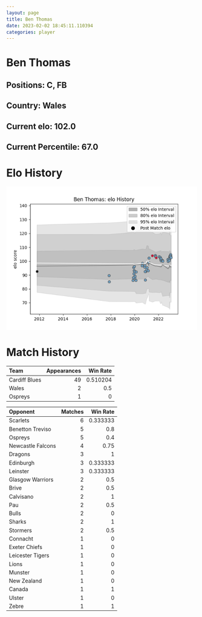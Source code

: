 ```yaml
---  
layout: page  
title: Ben Thomas  
date: 2023-02-02 18:45:11.110394  
categories: player  
---
```

# Ben Thomas

## Positions: C, FB

## Country: Wales

## Current elo: 102.0

## Current Percentile: 67.0

# Elo History


![elo history](history_BenThomas.png)
# Match History


| Team          |   Appearances |   Win Rate |
|:--------------|--------------:|-----------:|
| Cardiff Blues |            49 |   0.510204 |
| Wales         |             2 |   0.5      |
| Ospreys       |             1 |   0        |

| Opponent          |   Matches |   Win Rate |
|:------------------|----------:|-----------:|
| Scarlets          |         6 |   0.333333 |
| Benetton Treviso  |         5 |   0.8      |
| Ospreys           |         5 |   0.4      |
| Newcastle Falcons |         4 |   0.75     |
| Dragons           |         3 |   1        |
| Edinburgh         |         3 |   0.333333 |
| Leinster          |         3 |   0.333333 |
| Glasgow Warriors  |         2 |   0.5      |
| Brive             |         2 |   0.5      |
| Calvisano         |         2 |   1        |
| Pau               |         2 |   0.5      |
| Bulls             |         2 |   0        |
| Sharks            |         2 |   1        |
| Stormers          |         2 |   0.5      |
| Connacht          |         1 |   0        |
| Exeter Chiefs     |         1 |   0        |
| Leicester Tigers  |         1 |   0        |
| Lions             |         1 |   0        |
| Munster           |         1 |   0        |
| New Zealand       |         1 |   0        |
| Canada            |         1 |   1        |
| Ulster            |         1 |   0        |
| Zebre             |         1 |   1        |